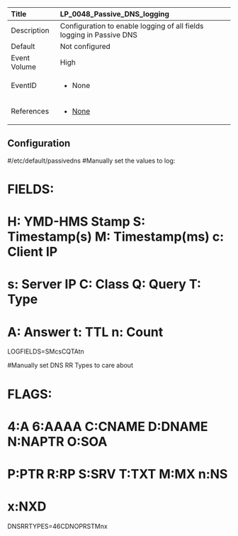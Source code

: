 | Title          | LP_0048_Passive_DNS_logging                                                                     |
|:---------------|:--------------------------------------------------------------------------------|
| Description    | Configuration to enable logging of all fields logging in Passive DNS                                                               |
| Default        | Not configured                                                                   |
| Event Volume   | High                                                                    |
| EventID        | <ul><li>None</li></ul>         |
| References     | <ul><li>[None](None)</li></ul> |



## Configuration

#/etc/default/passivedns
#Manually set the values to log:

# FIELDS:
#  H: YMD-HMS Stamp S: Timestamp(s)  M: Timestamp(ms)  c: Client IP 
#  s: Server IP     C: Class         Q: Query          T: Type      
#  A: Answer        t: TTL           n: Count
  
LOGFIELDS=SMcsCQTAtn
  
#Manually set DNS RR Types to care about
  
# FLAGS:
#  4:A    6:AAAA  C:CNAME  D:DNAME  N:NAPTR  O:SOA
#  P:PTR  R:RP    S:SRV    T:TXT    M:MX     n:NS
#  x:NXD
  
DNSRRTYPES=46CDNOPRSTMnx


